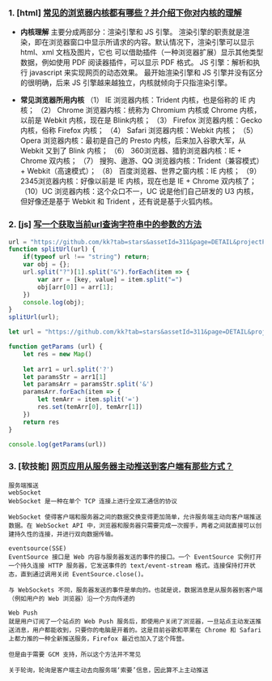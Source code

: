 ### 1. [html] [常见的浏览器内核都有哪些？并介绍下你对内核的理解](https://github.com/haizlin/fe-interview/issues/34)

* **内核理解**
  主要分成两部分：渲染引擎和 JS 引擎。
  渲染引擎的职责就是渲染，即在浏览器窗口中显示所请求的内容。默认情况下，渲染引擎可以显示 html、xml 文档及图片，它也
  可以借助插件（一种浏览器扩展）显示其他类型数据，例如使用 PDF 阅读器插件，可以显示 PDF 格式。
  JS 引擎：解析和执行 javascript 来实现网页的动态效果。
  最开始渲染引擎和 JS 引擎并没有区分的很明确，后来 JS 引擎越来越独立，内核就倾向于只指渲染引擎。

* **常见浏览器所用内核**
  （1） IE 浏览器内核：Trident 内核，也是俗称的 IE 内核；
  （2） Chrome 浏览器内核：统称为 Chromium 内核或 Chrome 内核，以前是 Webkit 内核，现在是 Blink内核；
  （3） Firefox 浏览器内核：Gecko 内核，俗称 Firefox 内核；
  （4） Safari 浏览器内核：Webkit 内核；
  （5） Opera 浏览器内核：最初是自己的 Presto 内核，后来加入谷歌大军，从 Webkit 又到了 Blink 内核；
  （6） 360浏览器、猎豹浏览器内核：IE + Chrome 双内核；
  （7） 搜狗、遨游、QQ 浏览器内核：Trident（兼容模式）+ Webkit（高速模式）；
  （8） 百度浏览器、世界之窗内核：IE 内核；
  （9） 2345浏览器内核：好像以前是 IE 内核，现在也是 IE + Chrome 双内核了；
  （10）UC 浏览器内核：这个众口不一，UC 说是他们自己研发的 U3 内核，但好像还是基于 Webkit 和 Trident ，还有说是基于火狐内核。



### 2. [js] [写一个获取当前url查询字符串中的参数的方法](https://github.com/haizlin/fe-interview/issues/36)

```js
url = "https://github.com/kk?tab=stars&assetId=311&page=DETAIL&projectPhase=2";
function splitUrl(url) {
    if(typeof url !== "string") return;
    var obj = {};
    url.split("?")[1].split("&").forEach(item => {
        var arr = [key, value] = item.split("=")
        obj[arr[0]] = arr[1];
    })
    console.log(obj);
}
splitUrl(url);
```



```js
let url = "https://github.com/kk?tab=stars&assetId=311&page=DETAIL&projectPhase=2"

function getParams (url) {
    let res = new Map()
    
    let arr1 = url.split('?')
    let paramsStr = arr1[1]
    let paramsArr = paramsStr.split('&')
    paramsArr.forEach(item => {
        let temArr = item.split('=')
        res.set(temArr[0], temArr[1])
    })
    return res
}

console.log(getParams(url))
```







### 3.  [软技能] [网页应用从服务器主动推送到客户端有那些方式？](https://github.com/haizlin/fe-interview/issues/37)



```
服务端推送
webSocket
WebSocket 是一种在单个 TCP 连接上进行全双工通信的协议

WebSocket 使得客户端和服务器之间的数据交换变得更加简单，允许服务端主动向客户端推送数据。在 WebSocket API 中，浏览器和服务器只需要完成一次握手，两者之间就直接可以创建持久性的连接，并进行双向数据传输。

eventsource(SSE)
EventSource 接口是 Web 内容与服务器发送的事件的接口。一个 EventSource 实例打开一个持久连接 HTTP 服务器，它发送事件的 text/event-stream 格式。连接保持打开状态，直到通过调用关闭 EventSource.close()。

与 WebSockets 不同，服务器发送的事件是单向的。也就是说，数据消息是从服务器到客户端（例如用户的 Web 浏览器）沿一个方向传递的

Web Push
就是用户订阅了一个站点的 Web Push 服务后，即使用户关闭了浏览器，一旦站点主动发送推送消息，用户都能收到，只要你的电脑是开着的。这是目前谷歌和苹果在 Chrome 和 Safari 上都力推的一种全新推送服务，Firefox 最近也加入了这个阵营。

但是由于需要 GCM 支持，所以这个方法并不常见

关于轮询，轮询是客户端主动去向服务端‘索要’信息，因此算不上主动推送
```












